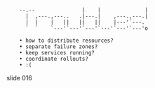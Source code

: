         
        --.--               |    |              |
          |  ,---.,---..   .|---.|    ,---.,---.|
          |  |    |   ||   ||   ||    |---'`---.
          `  `    `---'`---'`---'`---'`---'`---'o

        • how to distribute resources?
        • separate failure zones?
        • keep services running?
        • coordinate rollouts?
        • :(

















































































slide 016
